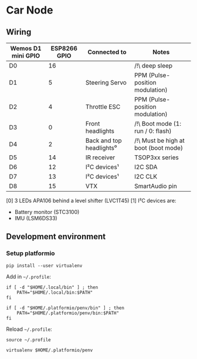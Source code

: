# Car Node

## Wiring

| Wemos D1 mini GPIO | ESP8266 GPIO | Connected to             | Notes                                |
|--------------------|--------------|--------------------------|--------------------------------------|
| D0                 | 16           |                          | /!\ deep sleep                       |
| D1                 | 5            | Steering Servo           | PPM (Pulse-position modulation)      |
| D2                 | 4            | Throttle ESC             | PPM (Pulse-position modulation)      |
| D3                 | 0            | Front headlights         | /!\ Boot mode (1: run / 0: flash)    |
| D4                 | 2            | Back and top headlights⁰ | /!\ Must be high at boot (boot mode) |
| D5                 | 14           | IR receiver              | TSOP3xx series                       |
| D6                 | 12           | I²C devices¹             | I2C SDA                              |
| D7                 | 13           | I²C devices¹             | I2C CLK                              |
| D8                 | 15           | VTX                      | SmartAudio pin                       |

[0] 3 LEDs APA106 behind a level shifter (LVC1T45)
[1] I²C devices are:
 * Battery monitor (STC3100)
 * IMU (LSM6DS33)

## Development environment

### Setup platformio

```shell
pip install --user virtualenv
```

Add in `~/.profile`:

```shell
if [ -d "$HOME/.local/bin" ] ; then
    PATH="$HOME/.local/bin:$PATH"
fi

if [ -d "$HOME/.platformio/penv/bin" ] ; then
    PATH="$HOME/.platformio/penv/bin:$PATH"
fi
```

Reload `~/.profile`:

```shell
source ~/.profile
```

```shell
virtualenv $HOME/.platformio/penv
```

